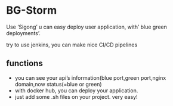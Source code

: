 # BG-Storm

Use ‘Sigong’ u can easy deploy user application, with’ blue green deployments’.

try to use jenkins, you can make nice CI/CD pipelines

## functions

- you can see your api’s information(blue port,green port,nginx domain,now status(=blue or green)
- with docker hub, you can deploy your application.
- just add some .sh files on your project. very easy!
